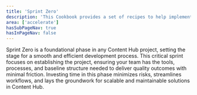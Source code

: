 ```yaml
---
title: 'Sprint Zero'
description: 'This Cookbook provides a set of recipes to help implementing Content Hub through setup, configuration and implemenation.'
area: ['accelerate']
hasSubPageNav: true
hasInPageNav: false
---
```


Sprint Zero is a foundational phase in any Content Hub project, setting the stage for a smooth and efficient development process. This critical sprint focuses on establishing the project, ensuring your team has the tools, processes, and baseline structure needed to deliver quality outcomes with minimal friction. Investing time in this phase minimizes risks, streamlines workflows, and lays the groundwork for scalable and maintainable solutions in Content Hub.